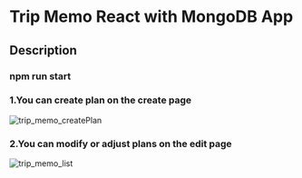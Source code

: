 # Trip Memo React with MongoDB App
## Description
### npm run start
### 1.You can create plan on the create page
![trip_memo_createPlan](https://user-images.githubusercontent.com/58486430/99869905-a68e8400-2b83-11eb-9b4e-6d18a1ce483c.png)
### 2.You can modify or adjust plans on the edit page
![trip_memo_list](https://user-images.githubusercontent.com/58486430/99869939-ddfd3080-2b83-11eb-93e7-32dd030272c9.png)
